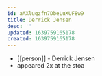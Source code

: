 ```yaml
---
id: aAXluqzfn7DbeLuXUF8w9
title: Derrick Jensen
desc: ''
updated: 1639759165178
created: 1639759165178
---
```



- [[person]] - Derrick Jensen
- appeared 2x at the stoa
